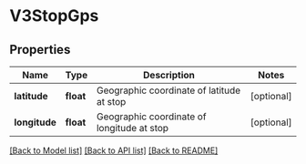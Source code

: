 # V3StopGps

## Properties
Name | Type | Description | Notes
------------ | ------------- | ------------- | -------------
**latitude** | **float** | Geographic coordinate of latitude at stop | [optional] 
**longitude** | **float** | Geographic coordinate of longitude at stop | [optional] 

[[Back to Model list]](../../README.md#documentation-for-models) [[Back to API list]](../../README.md#documentation-for-api-endpoints) [[Back to README]](../../README.md)

